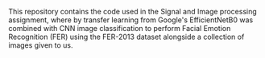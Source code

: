 This repository contains the code used in the Signal and Image processing assignment, where by transfer learning from Google's EfficientNetB0 was combined with CNN image classification to perform Facial Emotion Recognition (FER) using the FER-2013 dataset alongside a collection of images given to us.
